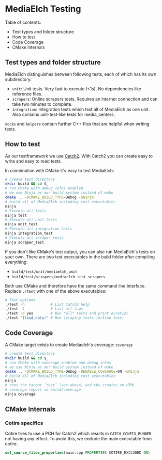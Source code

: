 # MediaElch Testing

Table of contents:

 - Test types and folder structure
 - How to test
 - Code Coverage
 - CMake Internals

## Test types and folder structure
MediaElch distinguishes between following tests, each of which has its
own subdirectory:

 - `unit`: Unit tests. Very fast to execute (<1s). No dependencies like reference files.
 - `scrapers`: Online scrapers tests. Requires an internet connection and
   can take two minutes to complete. 
 - `integration`: Integration tests which test all of MediaElch as one unit.
    Also contains unit-test-like tests for media_centers.

`mocks` and `helpers` contain further C++ files that are helpful when writing tests.

## How to test
As our testframework we use [Catch2](https://github.com/catchorg/Catch2).
With Catch2 you can create easy to write and easy to read tests.

In combination with CMake it's easy to test MediaElch:

```sh
# create test directory
mkdir build && cd $_
# run CMake with debug infos enabled
# we use Ninja as our build system instead of make
cmake .. -DCMAKE_BUILD_TYPE=Debug -GNinja
# build all of MediaElch including test executables
ninja
# Execute all tests
ninja test
# Execute all unit tests
ninja unit_test
# Execute all integration tests
ninja integration_test
# Execute all scraper tests
ninja scraper_test
```

If you don't like CMake's test output, you can also run MediaElch's tests on your own.
There are two test executables in the build folder after compiling everything:

 - `build/test/unit/mediaelch_unit`
 - `build/test/scrapers/mediaelch_test_scrapers`

Both use CMake and therefore have the same command line interface. Replace `./test`
with one of the above executables:

```sh
# Test options
./test -h            # List Catch2 help
./test -t            # List all tags
./test -d yes        # Run *all* tests and print duration
./test "[load_data]" # Run scraping tests (online test)
```

## Code Coverage

A CMake target exists to create Mediaelch's coverage: `coverage`

```sh
# create test directory
mkdir build && cd $_
# run CMake with coverage enabled and debug infos
# we use Ninja as our build system instead of make
cmake .. -DCMAKE_BUILD_TYPE=Debug -DENABLE_COVERAGE=ON -GNinja
# build all of MediaElch including test executables
ninja
# runs the target `test` (see above) and the creates an HTML
# coverage report in build/coverage`
ninja coverage
```

## CMake Internals
### Cotire specifics

Cotire tries to use a PCH for Catch2 which results in `CATCH_CONFIG_RUNNER` not
having any effect. To avoid this, we exclude the main executable from cotire.

```cmake
set_source_files_properties(main.cpp PROPERTIES COTIRE_EXCLUDED ON)
```
